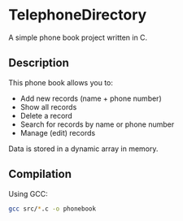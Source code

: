 # TelephoneDirectory

A simple phone book project written in C.

## Description

This phone book allows you to:

- Add new records (name + phone number)
- Show all records
- Delete a record
- Search for records by name or phone number
- Manage (edit) records

Data is stored in a dynamic array in memory.

## Compilation

Using GCC:

```bash
gcc src/*.c -o phonebook
